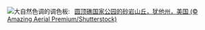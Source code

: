 ![](https://www.bing.com/th?id=OHR.CapitolButte_ZH-CN7707972988_UHD.jpg&w=1000)大自然色调的调色板:&nbsp;&ensp;[圆顶礁国家公园的砂岩山丘，犹他州，美国 (© Amazing Aerial Premium/Shutterstock)](https://www.bing.com/th?id=OHR.CapitolButte_ZH-CN7707972988_UHD.jpg)
<br><br/>
